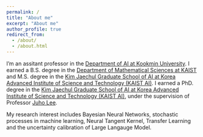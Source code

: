 ```yaml
---
permalink: /
title: "About me"
excerpt: "About me"
author_profile: true
redirect_from: 
  - /about/
  - /about.html
---
```


 I’m an assitant professor in the [Department of AI at Kookmin University](https://cs.kookmin.ac.kr/ai/major). I earned a B.S. degree in the [Department of Mathematical Sciences at KAIST](https://mathsci.kaist.ac.kr/home/en/) and M.S. degree in the [Kim Jaechul Graduate School of AI at Korea Advanced Institute of Science and Technology (KAIST AI)](https://gsai.kaist.ac.kr/). I earned a PhD. degree in the [Kim Jaechul Graduate School of AI at Korea Advanced Institute of Science and Technology (KAIST AI)](https://gsai.kaist.ac.kr/), under the supervision of Professor [Juho Lee](https://juho-lee.github.io/).

My research interest includes Bayesian Neural Networks, stochastic processes in machine learning, Neural Tangent Kernel, Transfer Learning and the uncertainty calibration of Large Langauge Model.
